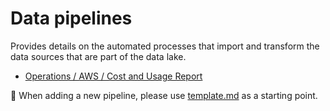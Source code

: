 # Data pipelines
Provides details on the automated processes that import and transform the data sources that are part of the data lake.

- [Operations / AWS / Cost and Usage Report](./operations/aws/cost-and-usage-report.md)

:page_facing_up: When adding a new pipeline, please use [template.md](./template.md) as a starting point.